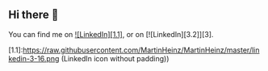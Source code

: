 ## Hi there 👋

<!--
**Xihao12/Xihao12** is a ✨ _special_ ✨ repository because its `README.md` (this file) appears on your GitHub profile.

Here are some ideas to get you started:

- 🔭 I’m currently working on ...
- 🌱 I’m currently learning ...
- 👯 I’m looking to collaborate on ...
- 🤔 I’m looking for help with ...
- 💬 Ask me about ...
- 📫 How to reach me: ...
- 😄 Pronouns: ...
- ⚡ Fun fact: ...
-->

<!-- Actual text -->
              
You can find me on [![LinkedIn][1.1]][1], or on [![LinkedIn][3.2]][3].

<!-- Icons -->


[1.1]:https://raw.githubusercontent.com/MartinHeinz/MartinHeinz/master/linkedin-3-16.png (LinkedIn icon without padding))
<!-- Links to your social media accounts -->


[1]: https://www.linkedin.com/in/xihao-yang/
